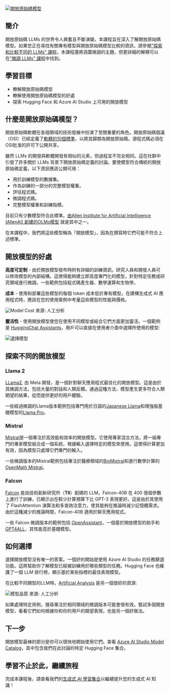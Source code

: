 ﻿[![開放原始碼模型](../../images/16-lesson-banner.png?WT.mc_id=academic-105485-koreyst)](https://aka.ms/gen-ai-lesson16-gh?WT.mc_id=academic-105485-koreyst)

## 簡介

開放原始碼 LLMs 的世界令人興奮且不斷演變。本課程旨在深入了解開放原始碼模型。如果您正在尋找有關專有模型與開放原始碼模型比較的資訊，請參閱["探索和比較不同的 LLMs" 課程](../../../02-exploring-and-comparing-different-llms/translations/tw/README.md?WT.mc_id=academic-105485-koreyst)。本課程還將涵蓋微調的主題，但更詳細的解釋可以在["微調 LLMs" 課程](../../../18-fine-tuning/translations/tw/README.md?WT.mc_id=academic-105485-koreyst)中找到。

## 學習目標

- 瞭解開放原始碼模型
- 瞭解使用開放原始碼模型的好處
- 探索 Hugging Face 和 Azure AI Studio 上可用的開放模型

## 什麼是開放原始碼模型？

開放原始碼軟體在各個領域的技術發展中扮演了至關重要的角色。開放原始碼倡議（OSI）已經定義了[軟體的10個標準](https://opensource.org/osd)，以將其歸類為開放原始碼。源程式碼必須在OSI批准的許可下公開共享。

雖然 LLMs 的開發與軟體開發有相似的元素，但過程並不完全相同。這在社群中引發了許多關於 LLMs 背景下開放原始碼定義的討論。要使模型符合傳統的開放原始碼定義，以下資訊應該公開可用：

- 用於訓練模型的數據集。
- 作為訓練的一部分的完整模型權重。
- 評估程式碼。
- 微調程式碼。
- 完整模型權重和訓練指標。

目前只有少數模型符合此標準。[由Allen Institute for Artificial Intelligence (AllenAI) 創建的OLMo模型](https://huggingface.co/allenai/OLMo-7B?WT.mc_id=academic-105485-koreyst) 就是其中之一。

在本課程中，我們將這些模型稱為「開放模型」，因為在撰寫時它們可能不符合上述標準。

## 開放模型的好處

**高度可定制** - 由於開放模型發布時附有詳細的訓練資訊，研究人員和開發人員可以修改模型的內部結構。這使得能夠建立即高度專門化的模型，針對特定任務或研究領域進行微調。一些範例包括程式碼產生器、數學運算和生物學。

**成本** - 使用和部署這些模型的每個 token 成本低於專有模型。在建構生成式 AI 應用程式時，應該在您的使用案例中考量這些模型的性能與價格。

![Model Cost](../../images/model-price.png?WT.mc_id=academic-105485-koreyst)
來源: 人工分析

**靈活性** - 使用開放模型使您在使用不同模型或結合它們方面更加靈活。一個範例是 [HuggingChat Assistants](https://huggingface.co/chat?WT.mc_id=academic-105485-koreyst)，用戶可以直接在使用者介面中選擇所使用的模型:

![選擇模型](../../images/choose-model.png?WT.mc_id=academic-105485-koreyst)

## 探索不同的開放模型

### Llama 2

[LLama2](https://huggingface.co/meta-llama?WT.mc_id=academic-105485-koreyst), 由 Meta 開發，是一個針對聊天應用程式最佳化的開放模型。這是由於其微調方法，包括大量的對話和人類反饋。通過這種方法，模型產生更多符合人類期望的結果，從而提供更好的用戶體驗。

一些經過微調的Llama版本範例包括專門用於日語的[Japanese Llama](https://huggingface.co/elyza/ELYZA-japanese-Llama-2-7b?WT.mc_id=academic-105485-koreyst)和增強版基礎模型的[Llama Pro](https://huggingface.co/TencentARC/LLaMA-Pro-8B?WT.mc_id=academic-105485-koreyst)。

### Mistral

[Mistral](https://huggingface.co/mistralai?WT.mc_id=academic-105485-koreyst)是一個專注於高效能和效率的開放模型。它使用專家混合方法，將一組專門的專家模型組合成一個系統，根據輸入選擇特定的模型來使用。這使得計算更加有效，因為模型只處理它們專門的輸入。

一些微調版本的Mistral範例包括專注於醫療領域的[BioMistral](https://huggingface.co/BioMistral/BioMistral-7B?text=Mon+nom+est+Thomas+et+mon+principal?WT.mc_id=academic-105485-koreyst)和進行數學計算的[OpenMath Mistral](https://huggingface.co/nvidia/OpenMath-Mistral-7B-v0.1-hf?WT.mc_id=academic-105485-koreyst)。

### Falcon

[Falcon](https://huggingface.co/tiiuae?WT.mc_id=academic-105485-koreyst) 是由技術創新研究所（**TII**）創建的 LLM。Falcon-40B 在 400 億個參數上進行了訓練，已顯示出在較少計算預算下比 GPT-3 表現更好。這是由於其使用了 FlashAttention 演算法和多查詢注意力，使其能夠在推論時減少記憶體需求。由於這種減少的推論時間，Falcon-40B 適用於聊天應用程式。

一些 Falcon 微調版本的範例包括 [OpenAssistant](https://huggingface.co/OpenAssistant/falcon-40b-sft-top1-560?WT.mc_id=academic-105485-koreyst)，一個基於開放模型的助手和 [GPT4ALL](https://huggingface.co/nomic-ai/gpt4all-falcon?WT.mc_id=academic-105485-koreyst)，其性能高於基礎模型。

## 如何選擇

選擇開放模型沒有唯一的答案。一個好的開始是使用 Azure AI Studio 的任務篩選功能。這將幫助你了解模型已經被訓練用於哪些類型的任務。Hugging Face 也維護了一個 LLM 排行榜，顯示基於某些指標的最佳表現模型。

在比較不同類型的LLM時，[Artificial Analysis](https://artificialanalysis.ai/?WT.mc_id=academic-105485-koreyst) 是另一個很好的資源:

![模型品質](../../images/model-quality.png?WT.mc_id=academic-105485-koreyst)
來源: 人工分析

如果處理特定用例，搜尋專注於相同領域的微調版本可能會很有效。嘗試多個開放模型，看看它們如何根據你和你的用戶的期望表現，也是另一個好做法。

## 下一步

開放模型最棒的部分是你可以很快地開始使用它們。查看 [Azure AI Studio Model Catalog](https://ai.azure.com?WT.mc_id=academic-105485-koreyst)，其中包含我們在此討論的特定 Hugging Face 集合。

## 學習不止於此，繼續旅程

完成本課程後，請查看我們的[生成式 AI 學習集合](https://aka.ms/genai-collection?WT.mc_id=academic-105485-koreyst)以繼續提升您的生成式 AI 知識！

